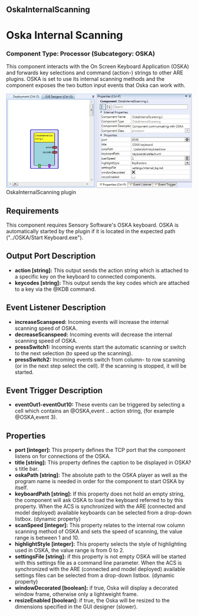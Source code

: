 ##

## OskaInternalScanning

# Oska Internal Scanning

### Component Type: Processor (Subcategory: OSKA)

This component interacts with the On Screen Keyboard Application (OSKA) and forwards key selections and command (action-) strings to other ARE plugins. OSKA is set to use its internal scanning methods and the component exposes the two button input events that Oska can work with.

![Screenshot: OskaInternalScanning plugin](./img/OskaInternalScanning.jpg "Screenshot: OskaInternalScanning plugin")  
OskaInternalScanning plugin

## Requirements

This component requires Sensory Software's OSKA keyboard. OSKA is automatically started by the plugin if it is located in the expected path ("../OSKA/Start Keyboard.exe").

## Output Port Description

- **action \[string\]:** This output sends the action string which is attached to a specific key on the keyboard to connected components.
- **keycodes \[string\]:** This output sends the key codes which are attached to a key via the @KDB command.

## Event Listener Description

- **increaseScanspeed:** Incoming events will increase the internal scanning speed of OSKA.
- **decreaseScanspeed:** Incoming events will decrease the internal scanning speed of OSKA.
- **pressSwitch1:** Incoming events start the automatic scanning or switch to the next selection (to speed up the scanning).
- **pressSwitch2:** Incoming events switch from column- to row scanning (or in the next step select the cell). If the scanning is stopped, it will be started.

## Event Trigger Description

- **eventOut1-eventOut10:** These events can be triggered by selecting a cell which contains an @OSKA,event .. action string, (for example @OSKA,event 3).

## Properties

- **port \[integer\]:** This property defines the TCP port that the component listens on for connections of the OSKA.
- **title \[string\]:** This property defines the caption to be displayed in OSKA?s title bar.
- **oskaPath \[string\]:** The absolute path to the OSKA player as well as the program name is needed in order for the component to start OSKA by itself.
- **keyboardPath \[string\]:** If this property does not hold an empty string, the component will ask OSKA to load the keyboard referred to by this property. When the ACS is synchronized with the ARE (connected and model deployed) available keyboards can be selected from a drop-down listbox. (dynamic property)
- **scanSpeed \[integer\]:** This property relates to the internal row column scanning method of OSKA and sets the speed of scanning, the value range is between 1 and 10.
- **highlightStyle \[integer\]:** This property selects the style of highlighting used in OSKA, the value range is from 0 to 2.
- **settingsFile \[string\]:** if this property is not empty OSKA will be started with this settings file as a command line parameter. When the ACS is synchronized with the ARE (connected and model deployed) available settings files can be selected from a drop-down listbox. (dynamic property)
- **windowDecorated \[boolean\]:** if true, Oska will display a decorated window frame, otherwise only a lightweight frame.
- **resizeEnabled \[boolean\]:** if true, the Oska will be resized to the dimensions specified in the GUI designer (slower).

